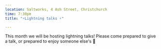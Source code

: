 ```yaml
---
location: Saltworks, 4 Ash Street, Christchurch
time: 7:30pm
title: "⚡️Lightning talks ⚡️"

---
```


This month we will be hosting lightning talks! Please come prepared to give a talk, or prepared to enjoy someone else's 🙂
